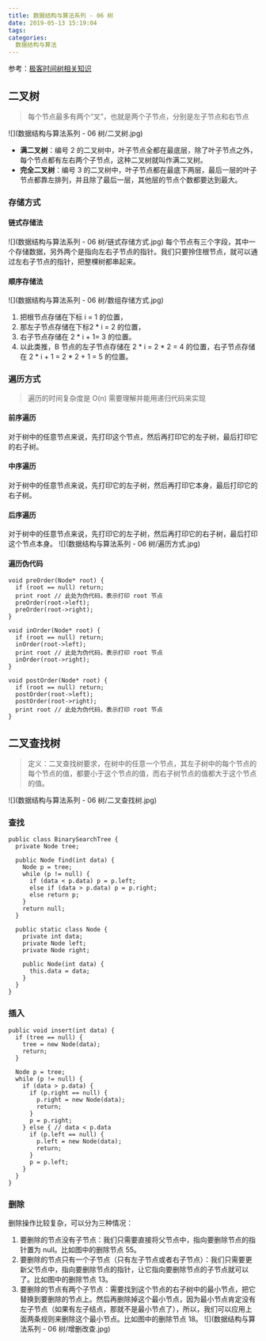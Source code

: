 ```yaml
---
title: 数据结构与算法系列 - 06 树
date: 2019-05-13 15:19:04
tags:
categories:
  数据结构与算法
---
```

参考：[极客时间树相关知识](https://time.geekbang.org/column/article/67856)

## 二叉树
> 每个节点最多有两个“叉”，也就是两个子节点，分别是左子节点和右节点

![](数据结构与算法系列 - 06 树/二叉树.jpg)

* **满二叉树**：编号 2 的二叉树中，叶子节点全都在最底层，除了叶子节点之外，每个节点都有左右两个子节点，这种二叉树就叫作满二叉树。
* **完全二叉树**：编号 3 的二叉树中，叶子节点都在最底下两层，最后一层的叶子节点都靠左排列，并且除了最后一层，其他层的节点个数都要达到最大。

### 存储方式

#### 链式存储法
![](数据结构与算法系列 - 06 树/链式存储方式.jpg)
每个节点有三个字段，其中一个存储数据，另外两个是指向左右子节点的指针。我们只要拎住根节点，就可以通过左右子节点的指针，把整棵树都串起来。
#### 顺序存储法
![](数据结构与算法系列 - 06 树/数组存储方式.jpg)
1. 把根节点存储在下标 i = 1 的位置，
2. 那左子节点存储在下标2 \* i = 2 的位置，
3. 右子节点存储在 2 \* i + 1= 3 的位置。
4. 以此类推，B 节点的左子节点存储在 2 \* i = 2 \* 2 = 4 的位置，右子节点存储在 2 \* i + 1 = 2 \* 2 + 1 = 5 的位置。

### 遍历方式
> 遍历的时间复杂度是 O(n)
> 需要理解并能用递归代码来实现


#### 前序遍历
对于树中的任意节点来说，先打印这个节点，然后再打印它的左子树，最后打印它的右子树。
#### 中序遍历
对于树中的任意节点来说，先打印它的左子树，然后再打印它本身，最后打印它的右子树。
#### 后序遍历
对于树中的任意节点来说，先打印它的左子树，然后再打印它的右子树，最后打印这个节点本身。
![](数据结构与算法系列 - 06 树/遍历方式.jpg)

#### 遍历伪代码
```
void preOrder(Node* root) {
  if (root == null) return;
  print root // 此处为伪代码，表示打印 root 节点
  preOrder(root->left);
  preOrder(root->right);
}

void inOrder(Node* root) {
  if (root == null) return;
  inOrder(root->left);
  print root // 此处为伪代码，表示打印 root 节点
  inOrder(root->right);
}

void postOrder(Node* root) {
  if (root == null) return;
  postOrder(root->left);
  postOrder(root->right);
  print root // 此处为伪代码，表示打印 root 节点
}
```

## 二叉查找树
> 定义：二叉查找树要求，在树中的任意一个节点，其左子树中的每个节点的每个节点的值，都要小于这个节点的值，而右子树节点的值都大于这个节点的值。


![](数据结构与算法系列 - 06 树/二叉查找树.jpg)

### 查找
```
public class BinarySearchTree {
  private Node tree;

  public Node find(int data) {
    Node p = tree;
    while (p != null) {
      if (data < p.data) p = p.left;
      else if (data > p.data) p = p.right;
      else return p;
    }
    return null;
  }

  public static class Node {
    private int data;
    private Node left;
    private Node right;

    public Node(int data) {
      this.data = data;
    }
  }
}
```
### 插入
```
public void insert(int data) {
  if (tree == null) {
    tree = new Node(data);
    return;
  }

  Node p = tree;
  while (p != null) {
    if (data > p.data) {
      if (p.right == null) {
        p.right = new Node(data);
        return;
      }
      p = p.right;
    } else { // data < p.data
      if (p.left == null) {
        p.left = new Node(data);
        return;
      }
      p = p.left;
    }
  }
}
```
### 删除
删除操作比较复杂，可以分为三种情况：
1. 要删除的节点没有子节点：我们只需要直接将父节点中，指向要删除节点的指针置为 null。比如图中的删除节点 55。
2. 要删除的节点只有一个子节点（只有左子节点或者右子节点）：我们只需要更新父节点中，指向要删除节点的指针，让它指向要删除节点的子节点就可以了。比如图中的删除节点 13。
3. 要删除的节点有两个子节点：需要找到这个节点的右子树中的最小节点，把它替换到要删除的节点上。然后再删除掉这个最小节点，因为最小节点肯定没有左子节点（如果有左子结点，那就不是最小节点了），所以，我们可以应用上面两条规则来删除这个最小节点。比如图中的删除节点 18。
![](数据结构与算法系列 - 06 树/增删改查.jpg)
